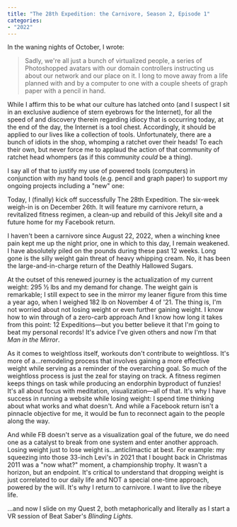 ```yaml
---
title: "The 28th Expedition: the Carnivore, Season 2, Episode 1"
categories:
- "2022"
---
```

In the waning nights of October, I wrote:

> Sadly, we're all just a bunch of virtualized people, a series of Photoshopped avatars with our domain controllers instructing us about our network and our place on it. I long to move away from a life planned with and by a computer to one with a couple sheets of graph paper with a pencil in hand.

While I affirm this to be what our culture has latched onto (and I suspect I sit in an exclusive audience of stern eyebrows for the Internet), for all the speed of and discovery therein regarding idiocy that is occurring today, at the end of the day, the Internet is a tool chest.  Accordingly, it should be applied to our lives like a collection of tools.  Unfortunately, there are a bunch of idiots in the shop, whomping a ratchet over their heads!  To each their own, but never force me to applaud the action of that community of ratchet head whompers (as if this community *could* be a thing).

I say all of that to justify my use of powered tools (computers) in conjunction with my hand tools (e.g. pencil and graph paper) to support my ongoing projects including a "new" one:

Today, I (finally) kick off successfully The 28th Expedition.  The six-week weigh-in is on December 26th. It will feature my carnivore return, a revitalized fitness regimen, a clean-up and rebuild of this Jekyll site and a future home for my Facebook return. 

I haven't been a carnivore since August 22, 2022, when a winching knee pain kept me up the night prior, one in which to this day, I remain weakened.  I have absolutely piled on the pounds during these past 12 weeks.  Long gone is the silly weight gain threat of heavy whipping cream.  No, it has been the large-and-in-charge return of the Deathly Hallowed Sugars.

At the outset of this renewed journey is the actualization of my current weight: 295 ½  lbs and my demand for change.  The weight gain is remarkable; I still expect to see in the mirror my leaner figure from this time a year ago, when I weighed 182 lb on November 4 of '21.  The thing is, I'm not worried about not losing weight or even further gaining weight.  I know how to win through of a zero-carb approach  And I know how long it takes from this point: 12 Expeditions—but you better believe it that I'm going to beat my personal records!  It's advice I've given others and now I'm that *Man in the Mirror*.

As it comes to weightloss itself, workouts don't contribute to weightloss.  It's more of a...remodeling process that involves gaining a more effective weight while serving as a reminder of the overarching goal.  So much of the weightloss process is just the zeal for staying on track.   A fitness regimen keeps things on task while producing an endorphin byproduct of funzies!  It's all about focus with meditation, visualization—all of that.  It's why I have success in running a website while losing weight:  I spend time thinking about what works and what doesn't.  And while a Facebook return isn't a pinnacle objective for me, it would be fun to reconnect again to the people along the way.  

And while FB doesn't serve as a visualization goal of the future, we do need one as a catalyst to break from one system and enter another approach.  Losing weight just to lose weight is...anticlimactic at best.  For example:  my squeezing into those 33-inch Levi's in 2021 that  I bought back in Christmas 2011 was a "now what?" moment, a championship trophy.  It wasn't a horizon, but an endpoint. It's critical to understand that dropping weight is just correlated to our daily life and NOT a special one-time approach, powered by the will.  It's why I return to carnivore.  I want to live the ribeye life.

...and now I slide on my Quest 2, both metaphorically and literally as I start a VR session of Beat Saber's *Blinding Lights.*



